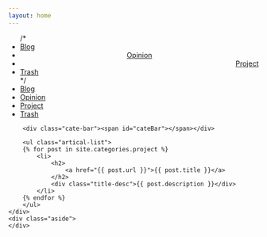 ```yaml
---
layout: home
---
```


<div class="index-content project">
    <div class="section">
        <ul class="artical-cate">
            /*
			<li><a href="/"><span>Blog</span></a></li>
            <li style="text-align:center"><a href="/opinion"><span>Opinion</span></a></li>
            <li class="on" style="text-align:right"><a href="/project"><span>Project</span></a></li>
			<li><a href="/trash"><span>Trash</span></a></li>
			*/
			<li ><a href="/"><span>Blog</span></a></li>
            <li ><a href="/opinion"><span>Opinion</span></a></li>
            <li class="on"><a href="/project"><span>Project</span></a></li>
			<li ><a href="/trash"><span>Trash</span></a></li>
        </ul>

        <div class="cate-bar"><span id="cateBar"></span></div>

        <ul class="artical-list">
        {% for post in site.categories.project %}
            <li>
                <h2>
                    <a href="{{ post.url }}">{{ post.title }}</a>
                </h2>
                <div class="title-desc">{{ post.description }}</div>
            </li>
        {% endfor %}
        </ul>
    </div>
    <div class="aside">
    </div>
</div>
